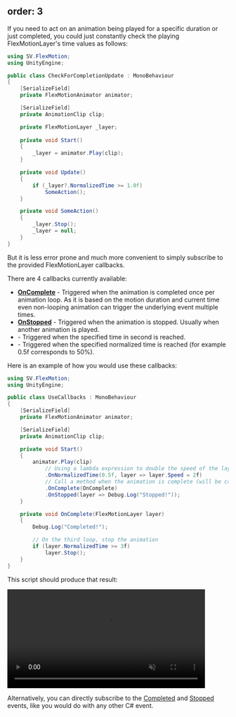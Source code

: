 order: 3
---

If you need to act on an animation being played for a specific duration or just completed, you could just constantly check the playing FlexMotionLayer's time values as follows:

```csharp
using SV.FlexMotion;
using UnityEngine;

public class CheckForCompletionUpdate : MonoBehaviour
{
    [SerializeField]
    private FlexMotionAnimator animator;

    [SerializeField]
    private AnimationClip clip;

    private FlexMotionLayer _layer;
    
    private void Start()
    {
        _layer = animator.Play(clip);
    }

    private void Update()
    {
        if (_layer?.NormalizedTime >= 1.0f)
            SomeAction();
    }

    private void SomeAction()
    {
        _layer.Stop();
        _layer = null;
    }
}
```

But it is less error prone and much more convenient to simply subscribe to the provided FlexMotionLayer callbacks.

There are 4 callbacks currently available:

- [**OnComplete**](xref:api-SV.FlexMotion.FlexMotionLayer.OnComplete(SV.FlexMotion.FlexMotionLayer.FlexMotionLayerEventHandler)) - Triggered when the animation is completed once per animation loop.
As it is based on the motion duration and current time even non-looping animation can trigger the underlying event multiple times.
- [**OnStopped**](xref:api-SV.FlexMotion.FlexMotionLayer.OnStopped(SV.FlexMotion.FlexMotionLayer.FlexMotionLayerEventHandler)) - Triggered when the animation is stopped. Usually when another animation is played.
- **<?# Xref name="OnTime" xref="api-SV.FlexMotion.FlexMotionLayer.OnTime(System.Single, SV.FlexMotion.FlexMotionLayer.FlexMotionLayerEventHandler)" /?>** - Triggered when the specified time in second is reached.
- **<?# Xref name="OnNormalizedTime" xref="api-SV.FlexMotion.FlexMotionLayer.OnNormalizedTime(System.Single, SV.FlexMotion.FlexMotionLayer.FlexMotionLayerEventHandler)" /?>** - Triggered when the specified normalized time is reached (for example 0.5f corresponds to 50%).
  
Here is an example of how you would use these callbacks:

```csharp
using SV.FlexMotion;
using UnityEngine;

public class UseCallbacks : MonoBehaviour
{
    [SerializeField]
    private FlexMotionAnimator animator;

    [SerializeField]
    private AnimationClip clip;

    private void Start()
    {
        animator.Play(clip)
            // Using a lambda expression to double the speed of the layer at 50% completion
            .OnNormalizedTime(0.5f, layer => layer.Speed = 2f)
            // Call a method when the animation is complete (will be called once per loop)
            .OnComplete(OnComplete)
            .OnStopped(layer => Debug.Log("Stopped!"));
    }

    private void OnComplete(FlexMotionLayer layer)
    {
        Debug.Log("Completed!");

        // On the third loop, stop the animation
        if (layer.NormalizedTime >= 3f)
            layer.Stop();
    }
}
```

This script should produce that result:

<div Class="text-center">
    <video autoplay muted loop src="/img/documentation/use-callbacks-result.webm" width="450px"></video>
</div>

Alternatively, you can directly subscribe to the [Completed](xref:api-SV.FlexMotion.FlexMotionLayer.Completed) and [Stopped](xref:api-SV.FlexMotion.FlexMotionLayer.Stopped) events, like you would do with any other C# event.